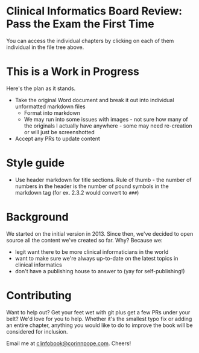 # Clinical Informatics Board Review: Pass the Exam the First Time

You can access the individual chapters by clicking on each of them individual in the file tree above.

# This is a Work in Progress

Here's the plan as it stands.

- Take the original Word document and break it out into individual unformatted markdown files
  - Format into markdown
  - We may run into some issues with images - not sure how many of the originals I actually have anywhere - some may need re-creation or will just be screenshotted
- Accept any PRs to update content

# Style guide

- Use header markdown for title sections. Rule of thumb - the number of numbers in the header is the number of pound symbols in the markdown tag (for ex. 2.3.2 would convert to `###`)

# Background

We started on the initial version in 2013. Since then, we've decided to open source all the content we've created so far. Why? Because we:
- legit want there to be more clinical informaticians in the world
- want to make sure we're always up-to-date on the latest topics in clinical informatics
- don't have a publishing house to answer to (yay for self-publishing!)

# Contributing

Want to help out? Get your feet wet with git plus get a few PRs under your belt? We'd love for you to help. Whether it's the smallest typo fix or adding an entire chapter, anything you would like to do to improve the book will be considered for inclusion. 

Email me at clinfobook@corinnpope.com. Cheers!
